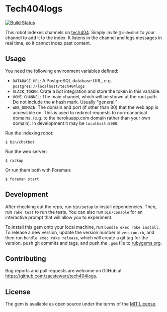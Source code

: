 # Tech404logs

[![Build Status](https://travis-ci.org/zacstewart/tech404logs.svg?branch=master)](https://travis-ci.org/zacstewart/tech404logs)

This robot indexes channels on [tech404](http://tech404.io). Simply invite
`@indexbot` to your channel to add it to the index. It listens in the channel
and logs messages in real time, so it cannot index past content.

## Usage

You need the following environment variables defined:

* `DATABASE_URL`: A PostgreSQL database URL, e.g. `postgres://localhost/tech404logs`
* `SLACK_TOKEN`: Crate a bot integration and store the token in this variable.
* `HOME_CHANNEL`: The main channel, which will be shown at the root path. Do not
  include the # hash mark. Usually "general."
* `WEB_DOMAIN`: The domain and port (if other than 80) that the web app is
  accessible on. This is used to redirect requests to non-canonical domains.
  (e.g. to the herokuapp.com domain rather than your own domain). In
  development it may be `localhost:5000`.

Run the indexing robot:

    $ bin/chatbot

Run the web server:

    $ rackup

Or run them both with Foreman:

    $ foreman start

## Development

After checking out the repo, run `bin/setup` to install dependencies. Then, run
`rake test` to run the tests. You can also run `bin/console` for an interactive
prompt that will allow you to experiment.

To install this gem onto your local machine, run `bundle exec rake install`. To
release a new version, update the version number in `version.rb`, and then run
`bundle exec rake release`, which will create a git tag for the version, push
git commits and tags, and push the `.gem` file to
[rubygems.org](https://rubygems.org).


## Contributing

Bug reports and pull requests are welcome on GitHub at https://github.com/zacstewart/tech404logs.


## License

The gem is available as open source under the terms of the [MIT License](http://opensource.org/licenses/MIT).
